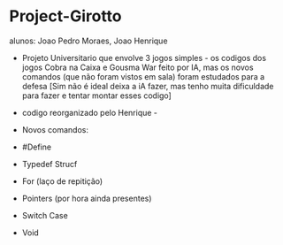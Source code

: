 # Project-Girotto
alunos: Joao Pedro Moraes, Joao Henrique

- Projeto Universitario que envolve 3 jogos simples -
os codigos dos jogos Cobra na Caixa e Gousma War feito por IA, mas os novos comandos (que não foram vistos em sala) foram estudados para a defesa [Sim não é ideal deixa a iA fazer, mas tenho muita dificuldade para fazer e tentar montar esses codigo] 

- codigo reorganizado pelo Henrique -

- Novos comandos:
- #Define
- Typedef Strucf 
- For (laço de repitição)
- Pointers (por hora ainda presentes)
- Switch Case
- Void 
